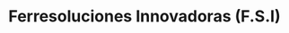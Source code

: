 ---
title: "Ferresoluciones Innovadoras (F.S.I)"
url: /cucaita/ferresoluciones-innovadoras-f-s-i/
shop: mayorista
---